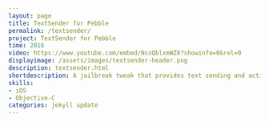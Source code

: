 ```yaml
---
layout: page
title: TextSender for Pebble
permalink: /textsender/
project: TextSender for Pebble
time: 2016
video: https://www.youtube.com/embed/NssQblxmWZ8?showinfo=0&rel=0
displayimage: /assets/images/textsender-header.png
description: textsender.html
shortdescription: A jailbreak tweak that provides text sending and actionable notification functionality for Pebble users.
skills:
- iOS
- Objective-C
categories: jekyll update
---
```

